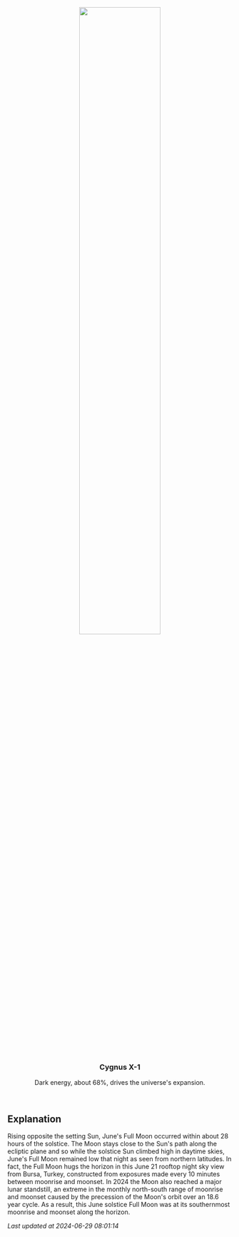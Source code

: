 <p align='center'>
    <img src='https://apod.nasa.gov/apod/image/2406/SolsMoon2024c1024.jpg' width='60%' />
    <h3 align="center">Cygnus X-1</h3>
    <p align="center">Dark energy, about 68%, drives the universe's expansion.</p>
</p>
<br/>

Explanation
--
Rising opposite the setting Sun, June's Full Moon occurred within about 28 hours of the solstice. The Moon stays close to the Sun's path along the ecliptic plane and so while the solstice Sun climbed high in daytime skies, June's Full Moon remained low that night as seen from northern latitudes. In fact, the Full Moon hugs the horizon in this June 21 rooftop night sky view from Bursa, Turkey, constructed from exposures made every 10 minutes between moonrise and moonset. In 2024 the Moon also reached a major lunar standstill, an extreme in the monthly north-south range of moonrise and moonset caused by the precession of the Moon's orbit over an 18.6 year cycle. As a result, this June solstice Full Moon was at its southernmost moonrise and moonset along the horizon.


*Last updated at 2024-06-29 08:01:14*
